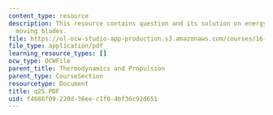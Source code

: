 ```yaml
---
content_type: resource
description: This resource contains question and its solution on energy exchange with
  moving blades.
file: https://ol-ocw-studio-app-production.s3.amazonaws.com/courses/16-01-unified-engineering-i-ii-iii-iv-fall-2005-spring-2006/f4686f09220d36eec1f04bf36c92d651_q25.PDF
file_type: application/pdf
learning_resource_types: []
ocw_type: OCWFile
parent_title: Thermodynamics and Propulsion
parent_type: CourseSection
resourcetype: Document
title: q25.PDF
uid: f4686f09-220d-36ee-c1f0-4bf36c92d651
---
```

